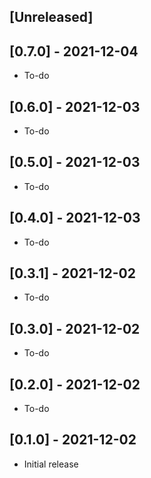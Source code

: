 ## [Unreleased]

## [0.7.0] - 2021-12-04

- To-do

## [0.6.0] - 2021-12-03

- To-do

## [0.5.0] - 2021-12-03

- To-do

## [0.4.0] - 2021-12-03

- To-do

## [0.3.1] - 2021-12-02

- To-do

## [0.3.0] - 2021-12-02

- To-do

## [0.2.0] - 2021-12-02

- To-do

## [0.1.0] - 2021-12-02

- Initial release
